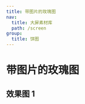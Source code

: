 ```yaml
---
title: 带图片的玫瑰图
nav:
  title: 大屏素材库
  path: /screen
group:
  title: 饼图
---
```


# 带图片的玫瑰图

## 效果图 1

<code src="../../../example/ImgRosePieDemo/demo1.tsx" background="#040727">
